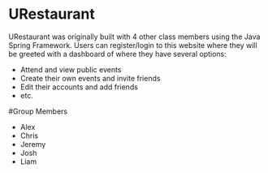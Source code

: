 # URestaurant

URestaurant was originally built with 4 other class members using the Java Spring Framework. Users can register/login to this website where they will be greeted with a dashboard of where they have several options: 
- Attend and view public events 
- Create their own events and invite friends 
- Edit their accounts and add friends 
- etc.

#Group Members
- Alex
- Chris
- Jeremy
- Josh
- Liam
